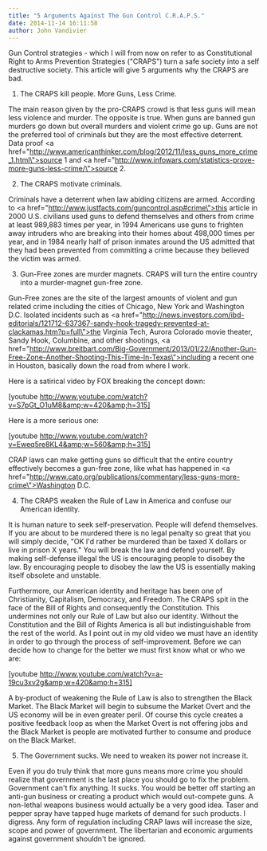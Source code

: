 ```yaml
---
title: "5 Arguments Against The Gun Control C.R.A.P.S."
date: 2014-11-14 16:11:58
author: John Vandivier
---
```




Gun Control strategies - which I will from now on refer to as Constitutional Right to Arms Prevention Strategies (\"CRAPS\") turn a safe society into a self destructive society. This article will give 5 arguments why the CRAPS are bad.

1) The CRAPS kill people. More Guns, Less Crime.

The main reason given by the pro-CRAPS crowd is that less guns will mean less violence and murder. The opposite is true. When guns are banned gun murders go down but overall murders and violent crime go up. Guns are not the preferred tool of criminals but they are the most effective deterrent. Data proof <a href=\"http://www.americanthinker.com/blog/2012/11/less_guns_more_crime_1.html\">source 1</a> and <a href=\"http://www.infowars.com/statistics-prove-more-guns-less-crime/\">source 2</a>.

2) The CRAPS motivate criminals.

Criminals have a deterrent when law abiding citizens are armed. According to <a href=\"http://www.justfacts.com/guncontrol.asp#crime\">this article</a> in 2000 U.S. civilians used guns to defend themselves and others from crime at least 989,883 times per year, in 1994 Americans use guns to frighten away intruders who are breaking into their homes about 498,000 times per year, and in 1984 nearly half of prison inmates around the US admitted that they had been prevented from committing a crime because they believed the victim was armed.

3) Gun-Free zones are murder magnets. CRAPS will turn the entire country into a murder-magnet gun-free zone.

Gun-Free zones are the site of the largest amounts of violent and gun related crime including the cities of Chicago, New York and Washington D.C. Isolated incidents such as <a href=\"http://news.investors.com/ibd-editorials/121712-637367-sandy-hook-tragedy-prevented-at-clackamas.htm?p=full\">the Virginia Tech, Aurora Colorado movie theater, Sandy Hook,</a> Columbine, and other shootings, <a href=\"http://www.breitbart.com/Big-Government/2013/01/22/Another-Gun-Free-Zone-Another-Shooting-This-Time-In-Texas\">including a recent one in Houston, basically down the road from where I work</a>.

Here is a satirical video by FOX breaking the concept down:

[youtube http://www.youtube.com/watch?v=S7pGt_O1uM8&amp;w=420&amp;h=315]

Here is a more serious one:

[youtube http://www.youtube.com/watch?v=Eweq5re8KL4&amp;w=560&amp;h=315]

CRAP laws can make getting guns so difficult that the entire country effectively becomes a gun-free zone, like what has happened in <a href=\"http://www.cato.org/publications/commentary/less-guns-more-crime\">Washington D.C.</a>

4) The CRAPS weaken the Rule of Law in America and confuse our American identity.

It is human nature to seek self-preservation. People will defend themselves. If you are about to be murdered there is no legal penalty so great that you will simply decide, \"OK I'd rather be murdered than be taxed X dollars or live in prison X years.\" You will break the law and defend yourself. By making self-defense illegal the US is encouraging people to disobey the law. By encouraging people to disobey the law the US is essentially making itself obsolete and unstable.

Furthermore, our American identity and heritage has been one of Christianity, Capitalism, Democracy, and Freedom. The CRAPS spit in the face of the Bill of Rights and consequently the Constitution. This undermines not only our Rule of Law but also our identity. Without the Constitution and the Bill of Rights America is all but indistinguishable from the rest of the world. As I point out in my old video we must have an identity in order to go through the process of self-improvement. Before we can decide how to change for the better we must first know what or who we are:

[youtube http://www.youtube.com/watch?v=a-19cu3xv2g&amp;w=420&amp;h=315]

A by-product of weakening the Rule of Law is also to strengthen the Black Market. The Black Market will begin to subsume the Market Overt and the US economy will be in even greater peril. Of course this cycle creates a positive feedback loop as when the Market Overt is not offering jobs and the Black Market is people are motivated further to consume and produce on the Black Market.

5) The Government sucks. We need to weaken its power not increase it.

Even if you do truly think that more guns means more crime you should realize that government is the last place you should go to fix the problem. Government can't fix anything. It sucks. You would be better off starting an anti-gun business or creating a product which would out-compete guns. A non-lethal weapons business would actually be a very good idea. Taser and pepper spray have tapped huge markets of demand for such products. I digress. Any form of regulation including CRAP laws will increase the size, scope and power of government. The libertarian and economic arguments against government shouldn't be ignored.